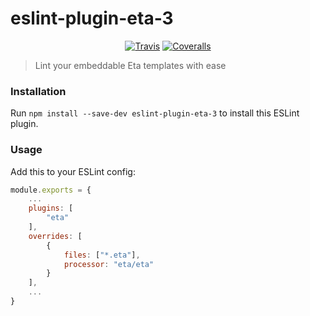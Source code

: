 # eslint-plugin-eta-3

<span align="center">

[![Travis](https://img.shields.io/travis/com/ogilvieira/eslint-plugin-eta-3/master.svg)](https://travis-ci.com/eta-dev/eslint-plugin-eta)
[![Coveralls](https://img.shields.io/coveralls/ogilvieira/eslint-plugin-eta-3.svg)](https://coveralls.io/github/eta-dev/eslint-plugin-eta)

</span>

> Lint your embeddable Eta templates with ease



### Installation
Run `npm install --save-dev eslint-plugin-eta-3` to install this ESLint plugin.

### Usage
Add this to your ESLint config:
```javascript
module.exports = {
    ...
    plugins: [
        "eta"
    ],
    overrides: [
        {
            files: ["*.eta"],
            processor: "eta/eta"
        }
    ],
    ...
}
```
